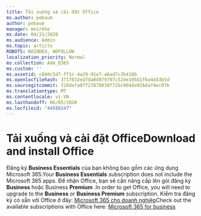 ```yaml
---
title: Tải xuống và cài đặt Office
ms.author: pebaum
author: pebaum
manager: mnirkhe
ms.date: 04/21/2020
ms.audience: Admin
ms.topic: article
ROBOTS: NOINDEX, NOFOLLOW
localization_priority: Normal
ms.collection: Adm_O365
ms.custom: ''
ms.assetid: c040c5d7-ff1c-4a29-91e7-a6ad7c3b410b
ms.openlocfilehash: 3717832ed7da0d8f9797c524e105b1f6a4d43b5d
ms.sourcegitcommit: f28dafa0f727870038f72bc904da926daf4ec07b
ms.translationtype: MT
ms.contentlocale: vi-VN
ms.lasthandoff: 06/05/2020
ms.locfileid: "44580247"
---
```

# <a name="download-and-install-office"></a><span data-ttu-id="92b58-102">Tải xuống và cài đặt Office</span><span class="sxs-lookup"><span data-stu-id="92b58-102">Download and install Office</span></span>

<span data-ttu-id="92b58-103">Đăng ký **Business Essentials** của bạn không bao gồm các ứng dụng Microsoft 365.</span><span class="sxs-lookup"><span data-stu-id="92b58-103">Your **Business Essentials** subscription does not include the Microsoft 365 apps.</span></span> <span data-ttu-id="92b58-104">Để nhận Office, bạn sẽ cần nâng cấp lên gói đăng ký **Business** hoặc Business **Premium** .</span><span class="sxs-lookup"><span data-stu-id="92b58-104">In order to get Office, you will need to upgrade to the **Business** or **Business Premium** subscription.</span></span> <span data-ttu-id="92b58-105">Kiểm tra đăng ký có sẵn với Office ở đây: [Microsoft 365 cho doanh nghiệp](https://products.office.com/compare-all-microsoft-office-products?tab=2)</span><span class="sxs-lookup"><span data-stu-id="92b58-105">Check out the available subscriptions with Office here: [Microsoft 365 for business](https://products.office.com/compare-all-microsoft-office-products?tab=2)</span></span>
  

